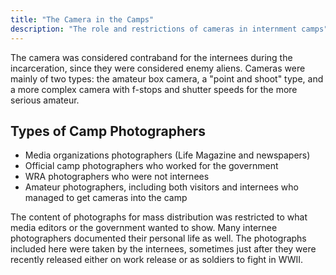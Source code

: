 ```yaml
---
title: "The Camera in the Camps"
description: "The role and restrictions of cameras in internment camps"
---
```


The camera was considered contraband for the internees during the incarceration, since they were considered enemy aliens. Cameras were mainly of two types: the amateur box camera, a "point and shoot" type, and a more complex camera with f-stops and shutter speeds for the more serious amateur.

## Types of Camp Photographers

- Media organizations photographers (Life Magazine and newspapers)
- Official camp photographers who worked for the government
- WRA photographers who were not internees
- Amateur photographers, including both visitors and internees who managed to get cameras into the camp

The content of photographs for mass distribution was restricted to what media editors or the government wanted to show. Many internee photographers documented their personal life as well. The photographs included here were taken by the internees, sometimes just after they were recently released either on work release or as soldiers to fight in WWII.

